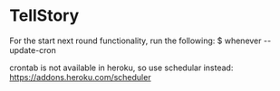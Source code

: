 TellStory
=========

For the start next round functionality, run the following:
	$ whenever --update-cron

crontab is not available in heroku, so use schedular instead: https://addons.heroku.com/scheduler
